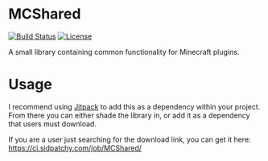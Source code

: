 # MCShared
[![Build Status](https://ci.sidpatchy.com/buildStatus/icon?job=MCShared&style=flat-square)](https://ci.sidpatchy.com/job/MCShared/)
[![License](https://img.shields.io/github/license/Sidpatchy/MCShared?style=flat-square)](https://github.com/Sidpatchy/MCShared/blob/master/LICENSE)

A small library containing common functionality for Minecraft plugins.

# Usage
I recommend using [Jitpack](https://jitpack.io/) to add this as a dependency within your project. From there you can either shade the library in, or add it as a dependency that users must download.

If you are a user just searching for the download link, you can get it here: https://ci.sidpatchy.com/job/MCShared/

